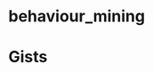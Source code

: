 # behaviour_mining

# Gists

<script src="https://gist.github.com/philippwulff/0da6a1757e39d251d3dc6fa879538ee7.js"></script>
